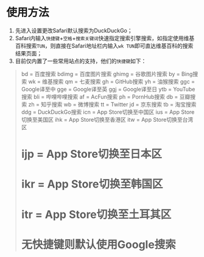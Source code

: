 # 使用方法

1. 先进入设置更改Safari默认搜索为DuckDuckGo；
2. Safari内输入`快捷键`+`空格`+`搜索关键词`快速指定搜索引擎搜索，如指定使用维基百科搜索`TUN`，则直接在Safari地址栏内输入`wk TUN`即可直达维基百科的搜索结果页面；
3. 目前仅内置了一些常用站点的支持，他们的`快捷键`如下：

> bd = 百度搜索
> bdimg = 百度图片搜索
> ghimg = 谷歌图片搜索
> by = Bing搜索
> wk = 维基搜索
> qm = 七麦搜索
> gh = GitHub搜索
> yh = 油猴搜索
> ggc = Google译至中
> gge = Google译至英
> ggj = Google译至日
> ytb = YouTube搜索
> bli = 哔哩哔哩搜索
> af = AcFun搜索
> ph = PornHub搜索
> db = 豆瓣搜索
> zh = 知乎搜索
> wb = 微博搜索
> tt = Twitter
> jd = 京东搜索
> tb = 淘宝搜索
> ddg = DuckDuckGo搜索
> icn = App Store切换至中国区
> ius = App Store切换至美国区
> ihk = App Store切换至香港区
> itw = App Store切换至台湾区 
># ijp = App Store切换至日本区
># ikr = App Store切换至韩国区 
># itr = App Store切换至土耳其区
># 无快捷键则默认使用Google搜索
